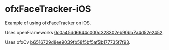 # ofxFaceTracker-iOS

Example of using ofxFaceTracker on iOS.

Uses openFrameworks [0c0a45dd6644c000c328302eb90bb7a4d52e2452](https://github.com/openframeworks/openFrameworks/commit/0c0a45dd6644c000c328302eb90bb7a4d52e2452).

Uses ofxCv [b6516729d8ee9039fb58f5bf5af5b177735f7f93](https://github.com/kylemcdonald/ofxCv/commit/b6516729d8ee9039fb58f5bf5af5b177735f7f93).

